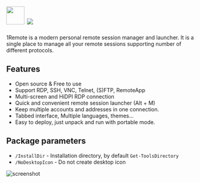 # <img src="https://github.com/majkinetor/au-packages/raw/master/1remote/icon.png" width="48" height="48"/> [![](https://img.shields.io/chocolatey/v/1remote.svg?color=red&label=1remote)](https://chocolatey.org/packages/1remote)

1Remote is a modern personal remote session manager and launcher. It is a single place to manage all your remote sessions supporting number of different protocols.

## Features

- Open source & Free to use
- Support RDP, SSH, VNC, Telnet, (S)FTP, RemoteApp
- Multi-screen and HiDPI RDP connection
- Quick and convenient remote session launcher (Alt + M)
- Keep multiple accounts and addresses in one connection.
- Tabbed interface, Multiple languages, themes...
- Easy to deploy, just unpack and run with portable mode.


## Package parameters

- `/InstallDir` - Installation directory, by default `Get-ToolsDirectory`
- `/NoDesktopIcon`  - Do not create desktop icon

![screenshot](https://github.com/majkinetor/au-packages/blob/master/premotem/screenshot.gif?raw=true)
